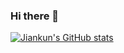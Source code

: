 ### Hi there 👋
[![Jiankun's GitHub stats](https://github-readme-stats.vercel.app/api?username=JiankunW)](https://github.com/anuraghazra/github-readme-stats)


<!--
[![Jiankun's wakatime stats](https://github-readme-stats.vercel.app/api/wakatime?username=JiankunW)](https://github.com/anuraghazra/github-readme-stats)

**JiankunW/JiankunW** is a ✨ _special_ ✨ repository because its `README.md` (this file) appears on your GitHub profile.

Here are some ideas to get you started:

- 🔭 I’m currently working on ...
- 🌱 I’m currently learning ...
- 👯 I’m looking to collaborate on ...
- 🤔 I’m looking for help with ...
- 💬 Ask me about ...
- 📫 How to reach me: ...
- 😄 Pronouns: ...
- ⚡ Fun fact: ...
-->

